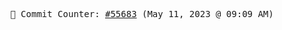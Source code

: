 <p align="center">
    <samp>
        📮 Commit Counter: <a href="https://github.com/Javascript-void0/Javascript-void0/commits/main">#55683</a> (May 11, 2023 @ 09:09 AM)
    </samp>
</p>
